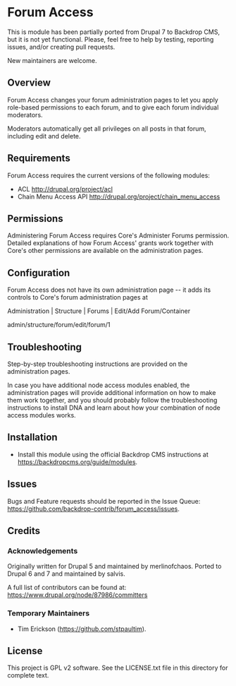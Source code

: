 
# Forum Access

This is module has been partially ported from Drupal 7 to Backdrop CMS, 
but it is not yet functional. Please, feel free to help by testing, 
reporting issues, and/or creating pull requests. 

New maintainers are welcome.

## Overview

Forum Access changes your forum administration pages to let you apply
role-based permissions to each forum, and to give each forum individual
moderators.

Moderators automatically get all privileges on all posts in that forum,
including edit and delete.

## Requirements

Forum Access requires the current versions of the following modules:
  - ACL                      http://drupal.org/project/acl
  - Chain Menu Access API    http://drupal.org/project/chain_menu_access

## Permissions

Administering Forum Access requires Core's Administer Forums permission.
Detailed explanations of how Forum Access' grants work together with Core's
other permissions are available on the administration pages.


## Configuration

Forum Access does not have its own administration page -- it adds its controls
to Core's forum administration pages at

   Administration | Structure | Forums | Edit/Add Forum/Container

   admin/structure/forum/edit/forum/1

## Troubleshooting

Step-by-step troubleshooting instructions are provided on the administration
pages.

In case you have additional node access modules enabled, the administration
pages will provide additional information on how to make them work together,
and you should probably follow the troubleshooting instructions to install
DNA and learn about how your combination of node access modules works.

   
## Installation

- Install this module using the official Backdrop CMS instructions at
  https://backdropcms.org/guide/modules.

## Issues

Bugs and Feature requests should be reported in the Issue Queue:
https://github.com/backdrop-contrib/forum_access/issues.

## Credits

### Acknowledgements

Originally written for Drupal 5 and maintained by merlinofchaos.
Ported to Drupal 6 and 7 and maintained by salvis.

A full list of contributors can be found at: 
https://www.drupal.org/node/87986/committers

### Temporary Maintainers

- Tim Erickson (https://github.com/stpaultim).

## License

This project is GPL v2 software. See the LICENSE.txt file in this directory for
complete text.

